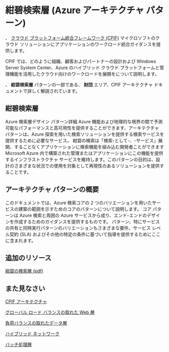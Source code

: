 <properties 
   pageTitle="Azure Search Tier (Azure Architecture Patterns)" 
   description="The Azure Search Tier pattern is part of the Foundation area, which is described extensively in the CPIF Architecture document" 
   services="" 
   documentationCenter="" 
   authors="arynes" 
   manager="fredhar" 
   editor=""/>

<tags
   ms.service="cloud-services"
   ms.devlang="multiple"
   ms.topic="article"
   ms.tgt_pltfrm="na"
   ms.workload="multiple" 
   ms.date="03/25/2015"
   ms.author="arynes"/>

# 紺碧検索層 (Azure アーキテクチャ パターン)

、 [クラウド プラットフォーム統合フレームワーク (CPIF)](azure-architectures-cpif-overview.md) マイクロソフトのクラウド ソリューションにアプリケーションのワークロード統合ガイダンスを提供します。  

CPIF では、どのように組織、顧客およびパートナーの設計および Windows Server System Center、Azure のハイブリッド クラウド プラットフォームと管理機能を活用したクラウド向けのワークロードを展開をについて説明します。 

、 **紺碧検索層** パターンの一部である、 **財団** エリア、CPIF アーキテクチャ ドキュメントで詳しく解説されています。 

##  紺碧検索層

Azure 検索層デザイン パターン詳細 Azure 機能および地理的な境界の間で予測可能なパフォーマンスと高可用性を提供することができます、アーキテクチャ パターンは、Azure 探索を用いた検索ソリューションを提供する検索サービスを提供するために必要なサービス。 紺碧の検索は「検索-として-、-サービス」展開、することなくアプリケーションに検索機能を組み込む開発者ことができます Microsoft Azure 内で構築された管理またはアプリケーションにこの機能を提供するインフラストラクチャ サービスを維持します。このパターンの目的は、設計のさまざまな状況での使用を対象として再現性のあるソリューションを提供することです。 

## アーキテクチャ パターンの概要 

このドキュメントでは、Azure 検索コアの 2 つのバリエーションを用いたサービスの建築の範囲を示すためのコアのパターンについて説明します。 コア パターンは Azure 検索と周囲の Azure サービスから成り、エンド-エンドのデザインを作成するためのガイダンスを提供するものです。 パターン、特にサービスの共有と同時実行パターンのバリエーションもさまざまな要件、サービス レベル契約 (SLA) およびその他の特定の条件に基づいて指導を提供するためにここに含まれます。 

##  追加のリソース
[紺碧の検索層 (pdf)](https://gallery.technet.microsoft.com/Cloud-Platform-Integration-e581d65d) 

## また見なさい
[CPIF アーキテクチャ](https://gallery.technet.microsoft.com/Cloud-Platform-Integration-bd1e434a) 

[グローバル ロード バランスの取れた Web 層](https://gallery.technet.microsoft.com/Cloud-Platform-Integration-2c3c663a) 

[負荷バランスの取れたデータ層](https://gallery.technet.microsoft.com/Cloud-Platform-Integration-dfb09e41)

[ハイブリッド ネットワーク](https://gallery.technet.microsoft.com/Cloud-Platform-Integration-5e401f38)

[バッチ処理層](https://gallery.technet.microsoft.com/Cloud-Platform-Integration-0bc3f8b1)
